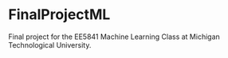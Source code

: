 # FinalProjectML
Final project for the EE5841 Machine Learning Class at Michigan Technological University.

